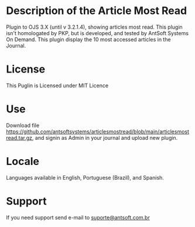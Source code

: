 # Description of the Article Most Read
Plugin to OJS 3.X (until v 3.2.1.4), showing articles most read. This plugin isn't homologated by PKP, but is developed, and tested by AntSoft Systems On Demand. 
This plugin display the 10 most accessed articles in the Journal.
# License
This Puglin is Licensed under MIT Licence
# Use
Download file https://github.com/antsoftsystems/articlesmostread/blob/main/articlesmostread.tar.gz, and signin as Admin in your journal and upload new plugin.
# Locale 
Languages available in English, Portuguese (Brazil), and Spanish. 
# Support
If you need support send e-mail to suporte@antsoft.com.br
